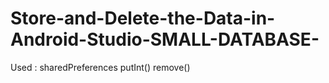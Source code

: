 # Store-and-Delete-the-Data-in-Android-Studio-SMALL-DATABASE-

Used : 
sharedPreferences
putInt()
remove()

